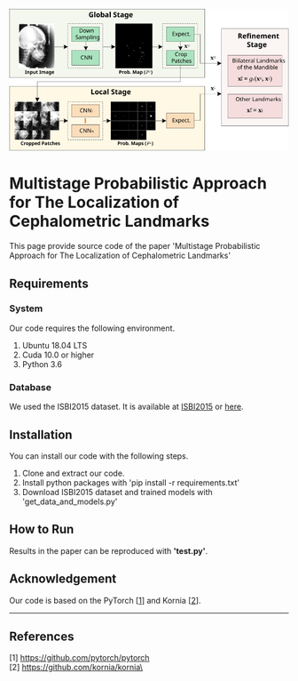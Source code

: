 ![MPA](./images/mpa.svg)

Multistage Probabilistic Approach for The Localization of Cephalometric Landmarks
======================
This page provide source code of the paper 
'Multistage Probabilistic Approach for The Localization of Cephalometric Landmarks'  

## Requirements

### System
Our code requires the following environment.
  1. Ubuntu 18.04 LTS
  2. Cuda 10.0 or higher
  3. Python 3.6

### Database
We used the ISBI2015 dataset.
It is available at [ISBI2015](http://www-o.ntust.edu.tw/~cweiwang/ISBI2015/challenge1/) or
[here](https://drive.google.com/file/d/1eDIYn_cXtPy8RpR16sNpDM4murmvVa69/view?usp=sharing).

## Installation
You can install our code with the following steps.
1. Clone and extract our code. 
2. Install python packages with 'pip install -r requirements.txt'
3. Download ISBI2015 dataset and trained models with 'get_data_and_models.py'

## How to Run
Results in the paper can be reproduced with **'test.py'**.

## Acknowledgement
Our code is based on the PyTorch [[1](#ref-1)] and Kornia [[2](#ref-2)]. 
****
## References
<a name="ref-1"></a>[1] https://github.com/pytorch/pytorch \
<a name="ref-2"></a>[2] https://github.com/kornia/kornia\